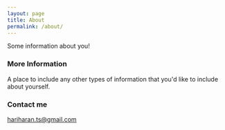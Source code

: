 ```yaml
---
layout: page
title: About
permalink: /about/
---
```


Some information about you!

### More Information

A place to include any other types of information that you'd like to include about yourself.

### Contact me

[hariharan.ts@gmail.com](mailto:hariharan.ts@gmail.com)
